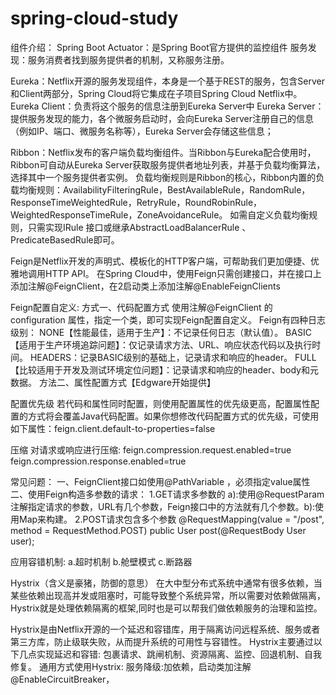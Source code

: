 # spring-cloud-study

组件介绍：
Spring Boot Actuator：是Spring Boot官方提供的监控组件
服务发现：服务消费者找到服务提供者的机制，又称服务注册。


Eureka：Netflix开源的服务发现组件，本身是一个基于REST的服务，包含Server和Client两部分，Spring Cloud将它集成在子项目Spring Cloud Netflix中。
Eureka Client：负责将这个服务的信息注册到Eureka Server中
Eureka Server：提供服务发现的能力，各个微服务启动时，会向Eureka Server注册自己的信息（例如IP、端口、微服务名称等），Eureka Server会存储这些信息；


Ribbon：Netflix发布的客户端负载均衡组件。当Ribbon与Eureka配合使用时，Ribbon可自动从Eureka Server获取服务提供者地址列表，并基于负载均衡算法，选择其中一个服务提供者实例。
负载均衡规则是Ribbon的核心，Ribbon内置的负载均衡规则：AvailabilityFilteringRule，BestAvailableRule，RandomRule，ResponseTimeWeightedRule，RetryRule，RoundRobinRule，WeightedResponseTimeRule，ZoneAvoidanceRule。
如需自定义负载均衡规则，只需实现IRule 接口或继承AbstractLoadBalancerRule 、PredicateBasedRule即可。


Feign是Netflix开发的声明式、模板化的HTTP客户端，可帮助我们更加便捷、优雅地调用HTTP API。
在Spring Cloud中，使用Feign只需创建接口，并在接口上添加注解@FeignClient，在2启动类上添加注解@EnableFeignClients 

Feign配置自定义:
方式一、代码配置方式
使用注解@FeignClient 的configuration 属性，指定一个类，即可实现Feign配置自定义。
Feign有四种日志级别：
NONE【性能最佳，适用于生产】：不记录任何日志（默认值）。
BASIC【适用于生产环境追踪问题】：仅记录请求方法、URL、响应状态代码以及执行时间。
HEADERS：记录BASIC级别的基础上，记录请求和响应的header。
FULL【比较适用于开发及测试环境定位问题】：记录请求和响应的header、body和元数据。
方法二、属性配置方式【Edgware开始提供】

配置优先级
若代码和属性同时配置，则使用配置属性的优先级更高，配置属性配置的方式将会覆盖Java代码配置。如果你想修改代码配置方式的优先级，可使用如下属性：feign.client.default-to-properties=false

压缩
对请求或响应进行压缩:
feign.compression.request.enabled=true
feign.compression.response.enabled=true

常见问题：
一、FeignClient接口如使用@PathVariable ，必须指定value属性
二、使用Feign构造多参数的请求：
1.GET请求多参数的
a):使用@RequestParam注解指定请求的参数，URL有几个参数，Feign接口中的方法就有几个参数。b):使用Map来构建。
2.POST请求包含多个参数
@RequestMapping(value = "/post", method = RequestMethod.POST)
public User post(@RequestBody User user);


应用容错机制:
a.超时机制
b.舱壁模式
c.断路器


Hystrix（含义是豪猪，防御的意思）
在大中型分布式系统中通常有很多依赖，当某些依赖出现高并发或阻塞时，可能导致整个系统异常，所以需要对依赖做隔离，Hystrix就是处理依赖隔离的框架,同时也是可以帮我们做依赖服务的治理和监控。

Hystrix是由Netflix开源的一个延迟和容错库，用于隔离访问远程系统、服务或者第三方库，防止级联失败，从而提升系统的可用性与容错性。
Hystrix主要通过以下几点实现延迟和容错:
包裹请求、跳闸机制、资源隔离、监控、回退机制、自我修复。
通用方式使用Hystrix:
服务降级:加依赖，启动类加注解@EnableCircuitBreaker，

